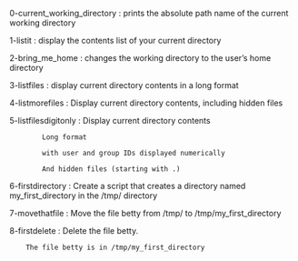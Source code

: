 0-current_working_directory : prints the absolute path name of the current working directory

1-listit : display the contents list of your current directory

2-bring_me_home : changes the working directory to the user’s home directory 

3-listfiles : display current directory contents in a long format

4-listmorefiles : Display current directory contents, including hidden files 

5-listfilesdigitonly : 	Display current directory contents
			
			Long format
			
			with user and group IDs displayed numerically
			
			And hidden files (starting with .)

6-firstdirectory : Create a script that creates a directory named my_first_directory in the /tmp/ directory

7-movethatfile : Move the file betty from /tmp/ to /tmp/my_first_directory

8-firstdelete : Delete the file betty.

		The file betty is in /tmp/my_first_directory

